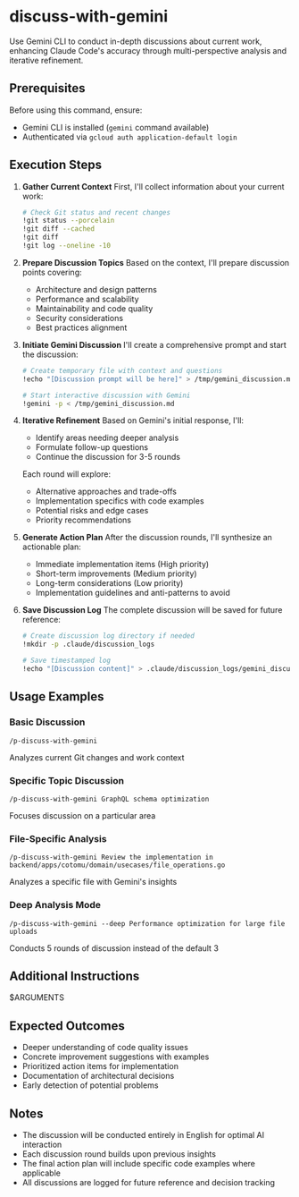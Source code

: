 # discuss-with-gemini

Use Gemini CLI to conduct in-depth discussions about current work, enhancing Claude Code's accuracy through multi-perspective analysis and iterative refinement.

## Prerequisites

Before using this command, ensure:

- Gemini CLI is installed (`gemini` command available)
- Authenticated via `gcloud auth application-default login`

## Execution Steps

1. **Gather Current Context**
   First, I'll collect information about your current work:

   ```bash
   # Check Git status and recent changes
   !git status --porcelain
   !git diff --cached
   !git diff
   !git log --oneline -10
   ```

2. **Prepare Discussion Topics**
   Based on the context, I'll prepare discussion points covering:
   - Architecture and design patterns
   - Performance and scalability
   - Maintainability and code quality
   - Security considerations
   - Best practices alignment

3. **Initiate Gemini Discussion**
   I'll create a comprehensive prompt and start the discussion:

   ```bash
   # Create temporary file with context and questions
   !echo "[Discussion prompt will be here]" > /tmp/gemini_discussion.md

   # Start interactive discussion with Gemini
   !gemini -p < /tmp/gemini_discussion.md
   ```

4. **Iterative Refinement**
   Based on Gemini's initial response, I'll:
   - Identify areas needing deeper analysis
   - Formulate follow-up questions
   - Continue the discussion for 3-5 rounds

   Each round will explore:
   - Alternative approaches and trade-offs
   - Implementation specifics with code examples
   - Potential risks and edge cases
   - Priority recommendations

5. **Generate Action Plan**
   After the discussion rounds, I'll synthesize an actionable plan:
   - Immediate implementation items (High priority)
   - Short-term improvements (Medium priority)
   - Long-term considerations (Low priority)
   - Implementation guidelines and anti-patterns to avoid

6. **Save Discussion Log**
   The complete discussion will be saved for future reference:

   ```bash
   # Create discussion log directory if needed
   !mkdir -p .claude/discussion_logs

   # Save timestamped log
   !echo "[Discussion content]" > .claude/discussion_logs/gemini_discussion_$(date +%Y%m%d_%H%M%S).md
   ```

## Usage Examples

### Basic Discussion

```
/p-discuss-with-gemini
```

Analyzes current Git changes and work context

### Specific Topic Discussion

```
/p-discuss-with-gemini GraphQL schema optimization
```

Focuses discussion on a particular area

### File-Specific Analysis

```
/p-discuss-with-gemini Review the implementation in backend/apps/cotomu/domain/usecases/file_operations.go
```

Analyzes a specific file with Gemini's insights

### Deep Analysis Mode

```
/p-discuss-with-gemini --deep Performance optimization for large file uploads
```

Conducts 5 rounds of discussion instead of the default 3

## Additional Instructions

$ARGUMENTS

## Expected Outcomes

- Deeper understanding of code quality issues
- Concrete improvement suggestions with examples
- Prioritized action items for implementation
- Documentation of architectural decisions
- Early detection of potential problems

## Notes

- The discussion will be conducted entirely in English for optimal AI interaction
- Each discussion round builds upon previous insights
- The final action plan will include specific code examples where applicable
- All discussions are logged for future reference and decision tracking
